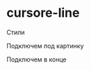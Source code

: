 # cursore-line

Стили
<link href="style-cursor.min.css" rel="stylesheet">

Подключем под картинку
 <div class='__timeline'>
    <div class='__timecodes'></div>
 </div>


Подключем в конце

<script src="slide-cursor.min.js"></script>
<script>
    $(".thumbs li").timelineSlider({
        imgClass: '.stdimage', // Класс картинки с изображениям Default
        imgCalc: 'cnt' // Атрибут щетчика Default
    });
</script>

<style>
    .__timeline .position {
        background-color: rgba(255,255,255,0.7); /* цвет линии Default */
    }
    .__timeline .col:hover .position {
        background-color: #f73185;  /* цвет линии Default */
    }
</style>